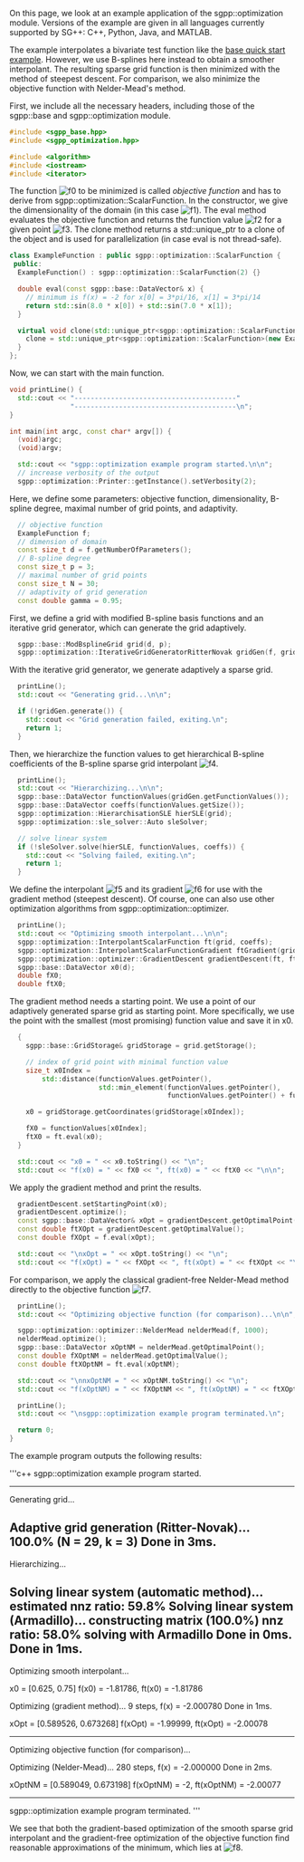 On this page, we look at an example application of the sgpp::optimization module.
Versions of the example are given in all languages
currently supported by SG++: C++, Python, Java, and MATLAB.

The example interpolates a bivariate test function like the [base quick start example](https://github.com/SGpp/SGpp/wiki/Base-quick-start-(C%E2%81%BA%E2%81%BA)).
However, we use B-splines here instead to obtain a smoother interpolant.
The resulting sparse grid function is then minimized with the method of steepest descent.
For comparison, we also minimize the objective function with Nelder-Mead's method.

First, we include all the necessary headers, including those of the sgpp::base and
sgpp::optimization module.

```c++
#include <sgpp_base.hpp>
#include <sgpp_optimization.hpp>

#include <algorithm>
#include <iostream>
#include <iterator>
```

The function ![f0] to be minimized
is called <i>objective function</i> and has to derive from
sgpp::optimization::ScalarFunction.
In the constructor, we give the dimensionality of the domain
(in this case ![f1]).
The eval method evaluates the objective function and returns the function
value ![f2] for a given point ![f3].
The clone method returns a std::unique_ptr to a clone of the object
and is used for parallelization (in case eval is not thread-safe).

```c++
class ExampleFunction : public sgpp::optimization::ScalarFunction {
 public:
  ExampleFunction() : sgpp::optimization::ScalarFunction(2) {}

  double eval(const sgpp::base::DataVector& x) {
    // minimum is f(x) = -2 for x[0] = 3*pi/16, x[1] = 3*pi/14
    return std::sin(8.0 * x[0]) + std::sin(7.0 * x[1]);
  }

  virtual void clone(std::unique_ptr<sgpp::optimization::ScalarFunction>& clone) const {
    clone = std::unique_ptr<sgpp::optimization::ScalarFunction>(new ExampleFunction(*this));
  }
};
```

Now, we can start with the main function.

```c++
void printLine() {
  std::cout << "----------------------------------------"
               "----------------------------------------\n";
}

int main(int argc, const char* argv[]) {
  (void)argc;
  (void)argv;

  std::cout << "sgpp::optimization example program started.\n\n";
  // increase verbosity of the output
  sgpp::optimization::Printer::getInstance().setVerbosity(2);
```

Here, we define some parameters: objective function, dimensionality,
B-spline degree, maximal number of grid points, and adaptivity.

```c++
  // objective function
  ExampleFunction f;
  // dimension of domain
  const size_t d = f.getNumberOfParameters();
  // B-spline degree
  const size_t p = 3;
  // maximal number of grid points
  const size_t N = 30;
  // adaptivity of grid generation
  const double gamma = 0.95;
```

First, we define a grid with modified B-spline basis functions and
an iterative grid generator, which can generate the grid adaptively.

```c++
  sgpp::base::ModBsplineGrid grid(d, p);
  sgpp::optimization::IterativeGridGeneratorRitterNovak gridGen(f, grid, N, gamma);
```

With the iterative grid generator, we generate adaptively a sparse grid.

```c++
  printLine();
  std::cout << "Generating grid...\n\n";

  if (!gridGen.generate()) {
    std::cout << "Grid generation failed, exiting.\n";
    return 1;
  }
```

Then, we hierarchize the function values to get hierarchical B-spline
coefficients of the B-spline sparse grid interpolant
![f4].

```c++
  printLine();
  std::cout << "Hierarchizing...\n\n";
  sgpp::base::DataVector functionValues(gridGen.getFunctionValues());
  sgpp::base::DataVector coeffs(functionValues.getSize());
  sgpp::optimization::HierarchisationSLE hierSLE(grid);
  sgpp::optimization::sle_solver::Auto sleSolver;

  // solve linear system
  if (!sleSolver.solve(hierSLE, functionValues, coeffs)) {
    std::cout << "Solving failed, exiting.\n";
    return 1;
  }
```

We define the interpolant ![f5] and its gradient
![f6] for use with the gradient method (steepest descent).
Of course, one can also use other optimization algorithms from
sgpp::optimization::optimizer.

```c++
  printLine();
  std::cout << "Optimizing smooth interpolant...\n\n";
  sgpp::optimization::InterpolantScalarFunction ft(grid, coeffs);
  sgpp::optimization::InterpolantScalarFunctionGradient ftGradient(grid, coeffs);
  sgpp::optimization::optimizer::GradientDescent gradientDescent(ft, ftGradient);
  sgpp::base::DataVector x0(d);
  double fX0;
  double ftX0;
```

The gradient method needs a starting point.
We use a point of our adaptively generated sparse grid as starting point.
More specifically, we use the point with the smallest
(most promising) function value and save it in x0.

```c++
  {
    sgpp::base::GridStorage& gridStorage = grid.getStorage();

    // index of grid point with minimal function value
    size_t x0Index =
        std::distance(functionValues.getPointer(),
                      std::min_element(functionValues.getPointer(),
                                       functionValues.getPointer() + functionValues.getSize()));

    x0 = gridStorage.getCoordinates(gridStorage[x0Index]);

    fX0 = functionValues[x0Index];
    ftX0 = ft.eval(x0);
  }

  std::cout << "x0 = " << x0.toString() << "\n";
  std::cout << "f(x0) = " << fX0 << ", ft(x0) = " << ftX0 << "\n\n";
```

We apply the gradient method and print the results.

```c++
  gradientDescent.setStartingPoint(x0);
  gradientDescent.optimize();
  const sgpp::base::DataVector& xOpt = gradientDescent.getOptimalPoint();
  const double ftXOpt = gradientDescent.getOptimalValue();
  const double fXOpt = f.eval(xOpt);

  std::cout << "\nxOpt = " << xOpt.toString() << "\n";
  std::cout << "f(xOpt) = " << fXOpt << ", ft(xOpt) = " << ftXOpt << "\n\n";
```

For comparison, we apply the classical gradient-free Nelder-Mead method
directly to the objective function ![f7].

```c++
  printLine();
  std::cout << "Optimizing objective function (for comparison)...\n\n";

  sgpp::optimization::optimizer::NelderMead nelderMead(f, 1000);
  nelderMead.optimize();
  sgpp::base::DataVector xOptNM = nelderMead.getOptimalPoint();
  const double fXOptNM = nelderMead.getOptimalValue();
  const double ftXOptNM = ft.eval(xOptNM);

  std::cout << "\nnxOptNM = " << xOptNM.toString() << "\n";
  std::cout << "f(xOptNM) = " << fXOptNM << ", ft(xOptNM) = " << ftXOptNM << "\n\n";

  printLine();
  std::cout << "\nsgpp::optimization example program terminated.\n";

  return 0;
}
```

The example program outputs the following results:

'''c++
sgpp::optimization example program started.

--------------------------------------------------------------------------------
Generating grid...

Adaptive grid generation (Ritter-Novak)...
    100.0% (N = 29, k = 3)
Done in 3ms.
--------------------------------------------------------------------------------
Hierarchizing...

Solving linear system (automatic method)...
    estimated nnz ratio: 59.8% 
    Solving linear system (Armadillo)...
        constructing matrix (100.0%)
        nnz ratio: 58.0%
        solving with Armadillo
    Done in 0ms.
Done in 1ms.
--------------------------------------------------------------------------------
Optimizing smooth interpolant...

x0 = [0.625, 0.75]
f(x0) = -1.81786, ft(x0) = -1.81786

Optimizing (gradient method)...
    9 steps, f(x) = -2.000780
Done in 1ms.

xOpt = [0.589526, 0.673268]
f(xOpt) = -1.99999, ft(xOpt) = -2.00078

--------------------------------------------------------------------------------
Optimizing objective function (for comparison)...

Optimizing (Nelder-Mead)...
    280 steps, f(x) = -2.000000
Done in 2ms.

xOptNM = [0.589049, 0.673198]
f(xOptNM) = -2, ft(xOptNM) = -2.00077

--------------------------------------------------------------------------------

sgpp::optimization example program terminated.
'''

We see that both the gradient-based optimization of the smooth sparse grid
interpolant and the gradient-free optimization of the objective function
find reasonable approximations of the minimum, which lies at
![f8].

[f0]: http://chart.apis.google.com/chart?cht=tx&chl=f:%20%5B0%2C%201%5D%5Ed%20%5Cto%20%5Cmathbb%7BR%7D
[f1]: http://chart.apis.google.com/chart?cht=tx&chl=d%20%3D%202
[f2]: http://chart.apis.google.com/chart?cht=tx&chl=f%28%5Cvec%7Bx%7D%29
[f3]: http://chart.apis.google.com/chart?cht=tx&chl=%5Cvec%7Bx%7D%20%5Cin%20%5B0%2C%201%5D%5Ed
[f4]: http://chart.apis.google.com/chart?cht=tx&chl=%5Ctilde%7Bf%7D:%20%5B0%2C%201%5D%5Ed%20%5Cto%20%5Cmathbb%7BR%7D
[f5]: http://chart.apis.google.com/chart?cht=tx&chl=%5Ctilde%7Bf%7D
[f6]: http://chart.apis.google.com/chart?cht=tx&chl=%5Cnabla%5Ctilde%7Bf%7D
[f7]: http://chart.apis.google.com/chart?cht=tx&chl=f
[f8]: http://chart.apis.google.com/chart?cht=tx&chl=%283%5Cpi/16%2C%203%5Cpi/14%29%20%5Capprox%20%280.58904862%2C%200.67319843%29